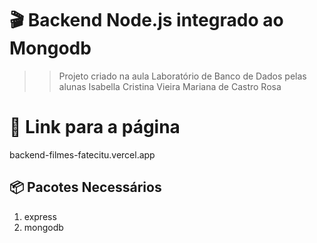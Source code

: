 # 🎬 Backend Node.js integrado ao Mongodb
>> Projeto criado na aula Laboratório de Banco de Dados pelas alunas 
>> Isabella Cristina Vieira
>> Mariana de Castro Rosa

# 🔗 Link para a página
backend-filmes-fatecitu.vercel.app

## 📦 Pacotes Necessários
1. express
2. mongodb
